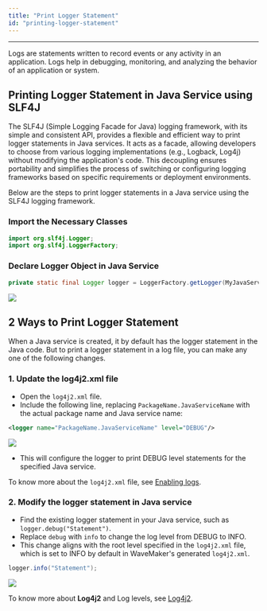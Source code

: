 ```yaml
---
title: "Print Logger Statement"
id: "printing-logger-statement"
---
```

---

Logs are statements written to record events or any activity in an application. Logs help in debugging, monitoring, and analyzing the behavior of an application or system.

## Printing Logger Statement in Java Service using SLF4J

The SLF4J (Simple Logging Facade for Java) logging framework, with its simple and consistent API, provides a flexible and efficient way to print logger statements in Java services. It acts as a facade, allowing developers to choose from various logging implementations (e.g., Logback, Log4j) without modifying the application's code. This decoupling ensures portability and simplifies the process of switching or configuring logging frameworks based on specific requirements or deployment environments.

Below are the steps to print logger statements in a Java service using the SLF4J logging framework. 

### Import the Necessary Classes

```java
import org.slf4j.Logger;
import org.slf4j.LoggerFactory;
```

### Declare Logger Object in Java Service

```java
private static final Logger logger = LoggerFactory.getLogger(MyJavaService.class);
```

[![](/learn/assets/logger-declaration.png)](/learn/assets/logger-declaration.png)


## 2 Ways to Print Logger Statement

When a Java service is created, it by default has the logger statement in the Java code. But to print a logger statement in a log file, you can make any one of the following changes.

### 1. Update the log4j2.xml file

- Open the `log4j2.xml` file.
- Include the following line, replacing `PackageName.JavaServiceName` with the actual package name and Java service name:

```xml
<logger name="PackageName.JavaServiceName" level="DEBUG"/>
```

[![](/learn/assets/log4j2-add-statement.png)](/learn/assets/log4j2-add-statement.png)

- This will configure the logger to print DEBUG level statements for the specified Java service.

To know more about the `log4j2.xml` file, see [Enabling logs](/learn/app-development/dev-integration/chrome-developer-tool/#enabling-logs).

### 2. Modify the logger statement in Java service


- Find the existing logger statement in your Java service, such as `logger.debug("Statement")`.
- Replace `debug` with `info` to change the log level from DEBUG to INFO.
- This change aligns with the root level specified in the `log4j2.xml` file, which is set to INFO by default in WaveMaker's generated `log4j2.xml`.

```java
logger.info("Statement");
```

[![](/learn/assets/logger.info-javaservice.png)](/learn/assets/logger.info-javaservice.png)

To know more about **Log4j2** and Log levels, see [Log4j2](https://logging.apache.org/log4j/2.x/index.html).

